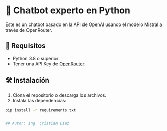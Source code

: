 # 🤖 Chatbot experto en Python

Este es un chatbot basado en la API de OpenAI usando el modelo Mistral a través de OpenRouter.

## 🚀 Requisitos

- Python 3.8 o superior
- Tener una API Key de [OpenRouter](https://openrouter.ai/)

## 🛠 Instalación

1. Clona el repositorio o descarga los archivos.
2. Instala las dependencias:

```bash
pip install -r requirements.txt


## Autor: Ing. Cristian Díaz